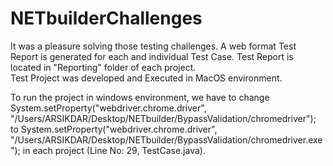 # NETbuilderChallenges
It was a pleasure solving those testing challenges. 
A web format Test Report is generated for each and individual Test Case. 
Test Report is located in "Reporting" folder of each project.  
Test Project was developed and Executed in MacOS environment. 

To run the project in windows environment, we have to change
System.setProperty("webdriver.chrome.driver", "/Users/ARSIKDAR/Desktop/NETbuilder/BypassValidation/chromedriver"); to  System.setProperty("webdriver.chrome.driver", "/Users/ARSIKDAR/Desktop/NETbuilder/BypassValidation/chromedriver.exe"); in each project (Line No: 29, TestCase.java).
